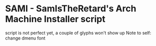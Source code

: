 # SAMI - SamIsTheRetard's Arch Machine Installer script

script is not perfect yet, a couple of glyphs won't show up
Note to self: change dmenu font
